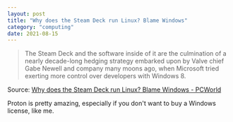 ```yaml
---
layout: post
title: "Why does the Steam Deck run Linux? Blame Windows"
category: "computing"
date: 2021-08-15
---
```


>The Steam Deck and the software inside of it are the culmination of a nearly decade-long hedging strategy embarked upon by Valve chief Gabe Newell and company many moons ago, when Microsoft tried exerting more control over developers with Windows 8.

Source: [Why does the Steam Deck run Linux? Blame Windows - PCWorld](https://www.pcworld.com/article/3627335/why-does-the-steam-deck-run-linux-blame-windows.html)

Proton is pretty amazing, especially if you don't want to buy a Windows license, like me.
